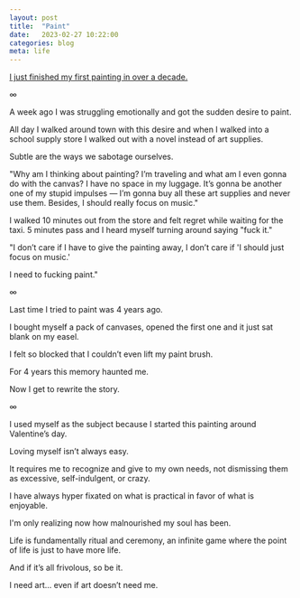 ```yaml
---
layout: post
title:  "Paint"
date:   2023-02-27 10:22:00
categories: blog
meta: life
---
```


[I just finished my first painting in over a decade.](https://youtube.com/shorts/q6i78BktbE4)

∞

A week ago I was struggling emotionally and got the sudden desire to paint.

All day I walked around town with this desire and when I walked into a school supply store I walked out with a novel instead of art supplies.

Subtle are the ways we sabotage ourselves.

"Why am I thinking about painting? I’m traveling and what am I even gonna do with the canvas? I have no space in my luggage. It’s gonna be another one of my stupid impulses — I’m gonna buy all these art supplies and never use them. Besides, I should really focus on music."

I walked 10 minutes out from the store and felt regret while waiting for the taxi. 5 minutes pass and I heard myself turning around saying "fuck it."

"I don’t care if I have to give the painting away,  I don’t care if 'I should just focus on music.'

I need to fucking paint."

∞

Last time I tried to paint was 4 years ago.

I bought myself a pack of canvases, opened the first one and it just sat blank on my easel.

I felt so blocked that I couldn’t even lift my paint brush.

For 4 years this memory haunted me.

Now I get to rewrite the story.

∞

I used myself as the subject because I started this painting around Valentine’s day.

Loving myself isn’t always easy.

It requires me to recognize and give to my own needs, not dismissing them as excessive, self-indulgent, or crazy.

I have always hyper fixated on what is practical in favor of what is enjoyable.

I'm only realizing now how malnourished my soul has been.

Life is fundamentally ritual and ceremony, an infinite game where the point of life is just to have more life.  

And if it’s all frivolous, so be it.

I need art... even if art doesn’t need me.
